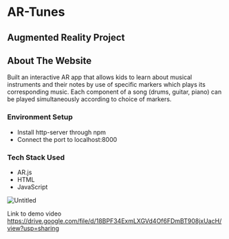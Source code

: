 # AR-Tunes

## Augmented Reality Project

## About The Website
Built an interactive AR app that allows kids to learn about musical instruments and their notes by use of specific markers which plays its corresponding music. Each component of a song (drums, guitar, piano) can be played simultaneously according to choice of markers.

### Environment Setup 

* Install http-server through npm
* Connect the port to localhost:8000

### Tech Stack Used
* AR.js
* HTML 
* JavaScript


![Untitled](https://user-images.githubusercontent.com/60187527/176957044-a4701228-bcd0-4ef0-99a9-1475af5b3173.png)


Link to demo video  
https://drive.google.com/file/d/18BPF34ExmLXGVd4Of6FDmBT908jxUacH/view?usp=sharing

